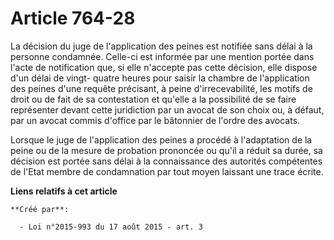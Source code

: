 # Article 764-28

La décision du juge de l'application des peines est notifiée sans délai à la personne condamnée. Celle-ci est informée par
une mention portée dans l'acte de notification que, si elle n'accepte pas cette décision, elle dispose d'un délai de vingt-
quatre heures pour saisir la chambre de l'application des peines d'une requête précisant, à peine d'irrecevabilité, les
motifs de droit ou de fait de sa contestation et qu'elle a la possibilité de se faire représenter devant cette juridiction
par un avocat de son choix ou, à défaut, par un avocat commis d'office par le bâtonnier de l'ordre des avocats. 

Lorsque le juge de l'application des peines a procédé à l'adaptation de la peine ou de la mesure de probation prononcée ou
qu'il a réduit sa durée, sa décision est portée sans délai à la connaissance des autorités compétentes de l'Etat membre de
condamnation par tout moyen laissant une trace écrite.

**Liens relatifs à cet article**

	**Créé par**:

	  - Loi n°2015-993 du 17 août 2015 - art. 3
